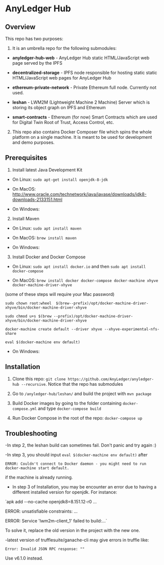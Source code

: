 # AnyLedger Hub

## Overview

This repo has two purposes:

1. It is an umbrella repo for the following submodules:

  * **anyledger-hub-web** - AnyLedger Hub static HTML/JavaScript web page served by the IPFS

  * **decentralized-storage** - IPFS node responsible for hosting static static HTML/JavaScript web pages for AnyLedger Hub

  * **ethereum-private-network** - Private Ethereum full node. Currently not used.

  * **leshan** - LWM2M (Lightweight Machine 2 Machine) Server which is storing its object graph on IPFS and Ethereum

  * **smart-contracts** - Ethereum (for now) Smart Contracts which are used for Digital Twin Root of Trust, Access Control, etc.

2. This repo also contains Docker Composer file which spins the whole platform on a single machine. It is meant to be used for development and demo purposes.

## Prerequisites

1. Install latest Java Development Kit
  * On Linux: `sudo apt-get install openjdk-8-jdk`

  * On MacOS: http://www.oracle.com/technetwork/java/javase/downloads/jdk8-downloads-2133151.html

  * On Windows:

2. Install Maven
  * On Linux: `sudo apt install maven`

  * On MacOS: `brew install maven`

  * On Windows:

3. Install Docker and Docker Compose

  * On Linux: `sudo apt install docker.io` and then `sudo apt install docker-compose`

  * On MacOS: `brew install docker docker-compose docker-machine xhyve docker-machine-driver-xhyve`

  (some of these steps will require your Mac password)
  
 `sudo chown root:wheel  $(brew--prefix)/opt/docker-machine-driver-xhyve/bin/docker-machine-driver-xhyve`

  `sudo chmod u+s $(brew --prefix)/opt/docker-machine-driver-xhyve/bin/docker-machine-driver-xhyve`

  `docker-machine create default --driver xhyve --xhyve-experimental-nfs-share`

  `eval $(docker-machine env default)`

  * On Windows:


## Installation

1. Clone this repo: `git clone https://github.com/AnyLedger/anyledger-hub --recursive`. Notice that the repo has submodules

2. Go to `/anyledger-hub/leshan/` and build the project with `mvn package`

3. Build Docker images by going to the folder containing `docker-compose.yml` and type `docker-compose build`

4. Run Docker Compose in the root of the repo: `docker-compose up`


## Troubleshooting

-In step 2, the leshan build can sometimes fail. Don't panic and try again :) 

-In step 3, you should input `eval $(docker-machine env default)` after

`ERROR: Couldn't connect to Docker daemon - you might need to run docker-machine start default.`

if the machine is already running.

- In step 3 of Installation, you may be encounter an error due to having a different installed version for openjdk. For instance:

`apk add --no-cache openjdk8=8.151.12-r0
...

ERROR: unsatisfiable constraints:
...

ERROR: Service 'lwm2m-client_1' failed to build:...`

To solve it, replace the old version in the project with the new one.


-latest version of trufflesuite/ganache-cli may give errors in truffle like:

`Error: Invalid JSON RPC response: ""`

Use v6.1.0 instead.

